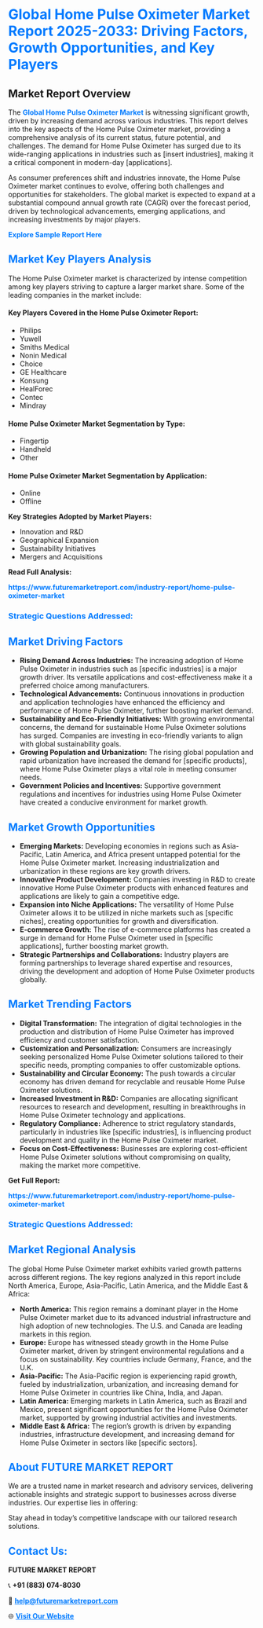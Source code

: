 <h1 style="color: #007BFF;">Global Home Pulse Oximeter Market Report 2025-2033: Driving Factors, Growth Opportunities, and Key Players</h1>

<section id="overview">
<h2>Market Report Overview</h2>
<p>The <a href="https://www.futuremarketreport.com/industry-report/home-pulse-oximeter-market" style="color: #007BFF; text-decoration: none;"><strong>Global Home Pulse Oximeter Market</strong></a> is witnessing significant growth, driven by increasing demand across various industries. This report delves into the key aspects of the Home Pulse Oximeter market, providing a comprehensive analysis of its current status, future potential, and challenges. The demand for Home Pulse Oximeter has surged due to its wide-ranging applications in industries such as [insert industries], making it a critical component in modern-day [applications].</p>
<p>As consumer preferences shift and industries innovate, the Home Pulse Oximeter market continues to evolve, offering both challenges and opportunities for stakeholders. The global market is expected to expand at a substantial compound annual growth rate (CAGR) over the forecast period, driven by technological advancements, emerging applications, and increasing investments by major players.</p>
</section>

<section id="overview">
<p><a href="https://www.futuremarketreport.com/request-sample/reportId=79484" style="color: #007BFF; text-decoration: none;"><strong>Explore Sample Report Here</strong></a></p>
</section>

<section id="key-players">
<h2 style="color: #007BFF;">Market Key Players Analysis</h2>
<p>The Home Pulse Oximeter market is characterized by intense competition among key players striving to capture a larger market share. Some of the leading companies in the market include:</p>
<h4>Key Players Covered in the Home Pulse Oximeter Report:</h4>
<ul><li>Philips</li><li>Yuwell</li><li>Smiths Medical</li><li>Nonin Medical</li><li>Choice</li><li>GE Healthcare</li><li>Konsung</li><li>HealForec</li><li>Contec</li><li>Mindray</li></ul>
<h4>Home Pulse Oximeter Market Segmentation by Type:</h4>
<ul><li>Fingertip</li><li>Handheld</li><li>Other</li></ul>

<h4>Home Pulse Oximeter Market Segmentation by Application:</h4>
<ul><li>Online</li><li>Offline</li></ul>
<p><strong>Key Strategies Adopted by Market Players:</strong></p>
<ul>
<li>Innovation and R&D</li>
<li>Geographical Expansion</li>
<li>Sustainability Initiatives</li>
<li>Mergers and Acquisitions</li>
</ul>
</section>

<section>
<p><strong>Read Full Analysis: </strong></p><a href="https://www.futuremarketreport.com/industry-report/home-pulse-oximeter-market" style="color: #007BFF; text-decoration: none;"><strong>https://www.futuremarketreport.com/industry-report/home-pulse-oximeter-market</strong></a>
<h3 style="color: #007BFF;">Strategic Questions Addressed:</h3>
</section>

<section id="driving-factors">
<h2 style="color: #007BFF;">Market Driving Factors</h2>
<ul>
<li><strong>Rising Demand Across Industries:</strong> The increasing adoption of Home Pulse Oximeter in industries such as [specific industries] is a major growth driver. Its versatile applications and cost-effectiveness make it a preferred choice among manufacturers.</li>
<li><strong>Technological Advancements:</strong> Continuous innovations in production and application technologies have enhanced the efficiency and performance of Home Pulse Oximeter, further boosting market demand.</li>
<li><strong>Sustainability and Eco-Friendly Initiatives:</strong> With growing environmental concerns, the demand for sustainable Home Pulse Oximeter solutions has surged. Companies are investing in eco-friendly variants to align with global sustainability goals.</li>
<li><strong>Growing Population and Urbanization:</strong> The rising global population and rapid urbanization have increased the demand for [specific products], where Home Pulse Oximeter plays a vital role in meeting consumer needs.</li>
<li><strong>Government Policies and Incentives:</strong> Supportive government regulations and incentives for industries using Home Pulse Oximeter have created a conducive environment for market growth.</li>
</ul>
</section>

<section id="growth-opportunities">
<h2 style="color: #007BFF;">Market Growth Opportunities</h2>
<ul>
<li><strong>Emerging Markets:</strong> Developing economies in regions such as Asia-Pacific, Latin America, and Africa present untapped potential for the Home Pulse Oximeter market. Increasing industrialization and urbanization in these regions are key growth drivers.</li>
<li><strong>Innovative Product Development:</strong> Companies investing in R&D to create innovative Home Pulse Oximeter products with enhanced features and applications are likely to gain a competitive edge.</li>
<li><strong>Expansion into Niche Applications:</strong> The versatility of Home Pulse Oximeter allows it to be utilized in niche markets such as [specific niches], creating opportunities for growth and diversification.</li>
<li><strong>E-commerce Growth:</strong> The rise of e-commerce platforms has created a surge in demand for Home Pulse Oximeter used in [specific applications], further boosting market growth.</li>
<li><strong>Strategic Partnerships and Collaborations:</strong> Industry players are forming partnerships to leverage shared expertise and resources, driving the development and adoption of Home Pulse Oximeter products globally.</li>
</ul>
</section>

<section id="trending-factors">
<h2 style="color: #007BFF;">Market Trending Factors</h2>
<ul>
<li><strong>Digital Transformation:</strong> The integration of digital technologies in the production and distribution of Home Pulse Oximeter has improved efficiency and customer satisfaction.</li>
<li><strong>Customization and Personalization:</strong> Consumers are increasingly seeking personalized Home Pulse Oximeter solutions tailored to their specific needs, prompting companies to offer customizable options.</li>
<li><strong>Sustainability and Circular Economy:</strong> The push towards a circular economy has driven demand for recyclable and reusable Home Pulse Oximeter solutions.</li>
<li><strong>Increased Investment in R&D:</strong> Companies are allocating significant resources to research and development, resulting in breakthroughs in Home Pulse Oximeter technology and applications.</li>
<li><strong>Regulatory Compliance:</strong> Adherence to strict regulatory standards, particularly in industries like [specific industries], is influencing product development and quality in the Home Pulse Oximeter market.</li>
<li><strong>Focus on Cost-Effectiveness:</strong> Businesses are exploring cost-efficient Home Pulse Oximeter solutions without compromising on quality, making the market more competitive.</li>
</ul>
</section>

<section>
<p><strong>Get Full Report: </strong></p><a href="https://www.futuremarketreport.com/industry-report/home-pulse-oximeter-market" style="color: #007BFF; text-decoration: none;"><strong>https://www.futuremarketreport.com/industry-report/home-pulse-oximeter-market</strong></a>
<h3 style="color: #007BFF;">Strategic Questions Addressed:</h3>
</section>


<section id="regional-analysis">
<h2 style="color: #007BFF;">Market Regional Analysis</h2>
<p>The global Home Pulse Oximeter market exhibits varied growth patterns across different regions. The key regions analyzed in this report include North America, Europe, Asia-Pacific, Latin America, and the Middle East & Africa:</p>
<ul>
<li><strong>North America:</strong> This region remains a dominant player in the Home Pulse Oximeter market due to its advanced industrial infrastructure and high adoption of new technologies. The U.S. and Canada are leading markets in this region.</li>
<li><strong>Europe:</strong> Europe has witnessed steady growth in the Home Pulse Oximeter market, driven by stringent environmental regulations and a focus on sustainability. Key countries include Germany, France, and the U.K.</li>
<li><strong>Asia-Pacific:</strong> The Asia-Pacific region is experiencing rapid growth, fueled by industrialization, urbanization, and increasing demand for Home Pulse Oximeter in countries like China, India, and Japan.</li>
<li><strong>Latin America:</strong> Emerging markets in Latin America, such as Brazil and Mexico, present significant opportunities for the Home Pulse Oximeter market, supported by growing industrial activities and investments.</li>
<li><strong>Middle East & Africa:</strong> The region’s growth is driven by expanding industries, infrastructure development, and increasing demand for Home Pulse Oximeter in sectors like [specific sectors].</li>
</ul>
</section>

<footer>
<h2 style="color: #007BFF;">About FUTURE MARKET REPORT</h2>
<p>We are a trusted name in market research and advisory services, delivering actionable insights and strategic support to businesses across diverse industries. Our expertise lies in offering:</p>

<p>Stay ahead in today’s competitive landscape with our tailored research solutions.</p>

<h2 style="color: #007BFF;">Contact Us:</h2>
<p><strong>FUTURE MARKET REPORT</strong></p>
<p>📞 <strong>+91 (883) 074-8030</strong></p>
<p>📧 <strong><a href="mailto:help@futuremarketreport.com" style="color: #007BFF;">help@futuremarketreport.com</a></strong></p>
<p>🌐 <strong><a href="https://www.futuremarketreport.com/" style="color: #007BFF;">Visit Our Website</a></strong></p>
</footer>